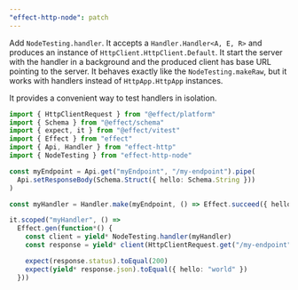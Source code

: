 ```yaml
---
"effect-http-node": patch
---
```


Add `NodeTesting.handler`. It accepts a `Handler.Handler<A, E, R>` and produces an instance
of `HttpClient.HttpClient.Default`. It start the server with the handler in a background
and the produced client has base URL pointing to the server. It behaves exactly like the
`NodeTesting.makeRaw`, but it works with handlers instead of `HttpApp.HttpApp` instances.

It provides a convenient way to test handlers in isolation.

```ts
import { HttpClientRequest } from "@effect/platform"
import { Schema } from "@effect/schema"
import { expect, it } from "@effect/vitest"
import { Effect } from "effect"
import { Api, Handler } from "effect-http"
import { NodeTesting } from "effect-http-node"

const myEndpoint = Api.get("myEndpoint", "/my-endpoint").pipe(
  Api.setResponseBody(Schema.Struct({ hello: Schema.String }))
)

const myHandler = Handler.make(myEndpoint, () => Effect.succeed({ hello: "world" }))

it.scoped("myHandler", () =>
  Effect.gen(function*() {
    const client = yield* NodeTesting.handler(myHandler)
    const response = yield* client(HttpClientRequest.get("/my-endpoint"))

    expect(response.status).toEqual(200)
    expect(yield* response.json).toEqual({ hello: "world" })
  }))
```
